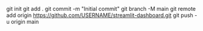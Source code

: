 git init
git add .
git commit -m "Initial commit"
git branch -M main
git remote add origin https://github.com/USERNAME/streamlit-dashboard.git
git push -u origin main
